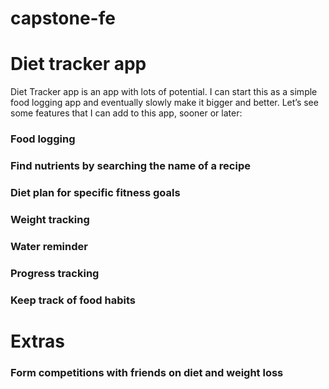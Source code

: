 # capstone-fe
# Diet tracker app
Diet Tracker app is an app with lots of potential. I can start this as a simple food logging app and eventually slowly make it bigger and better. Let’s see some features that I can add to this app, sooner or later:

### Food logging
### Find nutrients by searching the name of a recipe
### Diet plan for specific fitness goals
### Weight tracking
### Water reminder
### Progress tracking
### Keep track of food habits

# Extras
### Form competitions with friends on diet and weight loss
